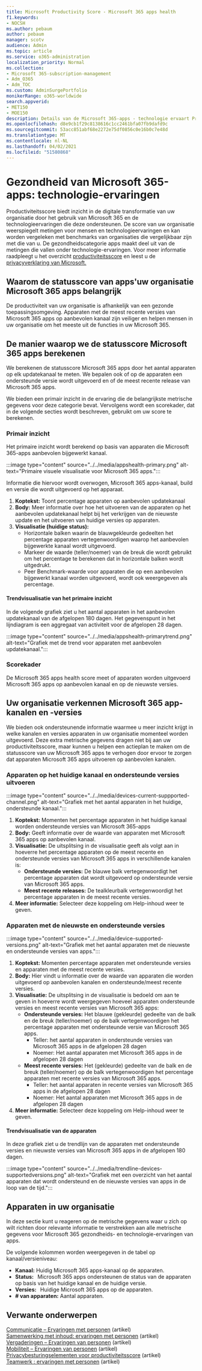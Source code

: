 ```yaml
---
title: Microsoft Productivity Score - Microsoft 365 apps health
f1.keywords:
- NOCSH
ms.author: pebaum
author: pebaum
manager: scotv
audience: Admin
ms.topic: article
ms.service: o365-administration
localization_priority: Normal
ms.collection:
- Microsoft 365-subscription-management
- Adm_O365
- Adm_TOC
ms.custom: AdminSurgePortfolio
monikerRange: o365-worldwide
search.appverid:
- MET150
- MOE150
description: Details van de Microsoft 365-apps - technologie ervaart Productiviteitsscore.
ms.openlocfilehash: d8e9cb1f29c8138616c1cc2461bfa07fb9dafd9c
ms.sourcegitcommit: 53acc851abf68e2272e75df0856c0e16b0c7e48d
ms.translationtype: MT
ms.contentlocale: nl-NL
ms.lasthandoff: 04/02/2021
ms.locfileid: "51580868"
---
```

# <a name="microsoft-365-apps-health--technology-experiences"></a>Gezondheid van Microsoft 365-apps: technologie-ervaringen

Productiviteitsscore biedt inzicht in de digitale transformatie van uw organisatie door het gebruik van Microsoft 365 en de technologieervaringen die deze ondersteunen. De score van uw organisatie weerspiegelt metingen voor mensen en technologieervaringen en kan worden vergeleken met benchmarks van organisaties die vergelijkbaar zijn met die van u. De gezondheidscategorie apps maakt deel uit van de metingen die vallen onder technologie-ervaringen. Voor meer informatie raadpleegt u het overzicht [productiviteitsscore](productivity-score.md) en leest u de [privacyverklaring van Microsoft.](https://privacy.microsoft.com/privacystatement)

## <a name="why-your-organization39s-microsoft-365-apps-health-score-matters"></a>Waarom de statusscore van apps&#39;uw organisatie Microsoft 365 apps belangrijk

De productiviteit van uw organisatie is afhankelijk van een gezonde toepassingsomgeving. Apparaten met de meest recente versies van Microsoft 365 apps op aanbevolen kanaal zijn veiliger en helpen mensen in uw organisatie om het meeste uit de functies in uw Microsoft 365.

## <a name="how-we-calculate-the-microsoft-365-apps-health-score"></a>De manier waarop we de statusscore Microsoft 365 apps berekenen

We berekenen de statusscore Microsoft 365 apps door het aantal apparaten op elk updatekanaal te meten. We bepalen ook of op de apparaten een ondersteunde versie wordt uitgevoerd en of de meest recente release van Microsoft 365 apps.

We bieden een primair inzicht in de ervaring die de belangrijkste metrische gegevens voor deze categorie bevat. Vervolgens wordt een scorekader, dat in de volgende secties wordt beschreven, gebruikt om uw score te berekenen.

### <a name="primary-insight"></a>Primair inzicht

Het primaire inzicht wordt berekend op basis van apparaten die Microsoft 365-apps aanbevolen bijgewerkt kanaal.

:::image type="content" source="../../media/appshealth-primary.png" alt-text="Primaire visuele visualisatie voor Microsoft 365 apps.":::

Informatie die hiervoor wordt overwogen, Microsoft 365 apps-kanaal, build en versie die wordt uitgevoerd op het apparaat.

1. **Koptekst:**  Toont percentage apparaten op aanbevolen updatekanaal
1. **Body:**  Meer informatie over hoe het uitvoeren van de apparaten op het aanbevolen updatekanaal helpt bij het verkrijgen van de nieuwste update en het uitvoeren van huidige versies op apparaten.
1. **Visualisatie (huidige status):**
    - Horizontale balken waarin de blauwgekleurde gedeelten het percentage apparaten vertegenwoordigen waarop het aanbevolen bijgewerkte kanaal wordt uitgevoerd.
    - Markeer de waarde (teller/noemer) van de breuk die wordt gebruikt om het percentage te berekenen dat in horizontale balken wordt uitgedrukt.
    - Peer Benchmark-waarde voor apparaten die op een aanbevolen bijgewerkt kanaal worden uitgevoerd, wordt ook weergegeven als percentage.

#### <a name="trend-visualization-of-the-primary-insight"></a>Trendvisualisatie van het primaire inzicht

In de volgende grafiek ziet u het aantal apparaten in het aanbevolen updatekanaal van de afgelopen 180 dagen. Het gegevenspunt in het lijndiagram is een aggregaat van activiteit voor de afgelopen 28 dagen.

:::image type="content" source="../../media/appshealth-primarytrend.png" alt-text="Grafiek met de trend voor apparaten met aanbevolen updatekanaal.":::

### <a name="scoring-framework"></a>Scorekader

De Microsoft 365 apps health score meet of apparaten worden uitgevoerd Microsoft 365 apps op aanbevolen kanaal en op de nieuwste versies.

## <a name="explore-your-organization-microsoft-365-app-channels-and-versions"></a>Uw organisatie verkennen Microsoft 365 app-kanalen en -versies

We bieden ook ondersteunende informatie waarmee u meer inzicht krijgt in welke kanalen en versies apparaten in uw organisatie momenteel worden uitgevoerd. Deze extra metrische gegevens dragen niet bij aan uw productiviteitsscore, maar kunnen u helpen een actieplan te maken om de statusscore van uw Microsoft 365 apps te verhogen door ervoor te zorgen dat apparaten Microsoft 365 apps uitvoeren op aanbevolen kanalen.

### <a name="devices-on-current-channel-and-running-supported-versions"></a>Apparaten op het huidige kanaal en ondersteunde versies uitvoeren

:::image type="content" source="../../media/devices-current-suppported-channel.png" alt-text="Grafiek met het aantal apparaten in het huidige, ondersteunde kanaal.":::

1. **Koptekst:** Momenten het percentage apparaten in het huidige kanaal worden ondersteunde versies van Microsoft 365-apps  
1. **Body:**  Geeft informatie over de waarde van apparaten met Microsoft 365 apps op aanbevolen kanaal.
1. **Visualisatie:**  De uitsplitsing in de visualisatie geeft als volgt aan in hoeverre het percentage apparaten op de meest recente en ondersteunde versies van Microsoft 365 apps in verschillende kanalen is:
    - **Ondersteunde versies:** De blauwe balk vertegenwoordigt het percentage apparaten dat wordt uitgevoerd op ondersteunde versie van Microsoft 365 apps.
    - **Meest recente releases:** De tealkleurbalk vertegenwoordigt het percentage apparaten in de meest recente versies.
1. **Meer informatie:**   Selecteer deze koppeling om Help-inhoud weer te geven.

### <a name="devices-running-latest-and-supported-versions"></a>Apparaten met de nieuwste en ondersteunde versies

:::image type="content" source="../../media/device-supported-versions.png" alt-text="Grafiek met het aantal apparaten met de nieuwste en ondersteunde versies van apps.":::

1. **Koptekst:** Momenten percentage apparaten met ondersteunde versies en apparaten met de meest recente versies.  
1. **Body:**  Hier vindt u informatie over de waarde van apparaten die worden uitgevoerd op aanbevolen kanalen en ondersteunde/meest recente versies.
1. **Visualisatie:** De uitsplitsing in de visualisatie is bedoeld om aan te geven in hoeverre wordt weergegeven hoeveel apparaten ondersteunde versies en meest recente versies van Microsoft 365 apps:
    - **Ondersteunde versies:** Het blauwe (gekleurde) gedeelte van de balk en de breuk (teller/noemer) op de balk vertegenwoordigen het percentage apparaten met ondersteunde versie van Microsoft 365 apps.
        - Teller: het aantal apparaten in ondersteunde versies van Microsoft 365 apps in de afgelopen 28 dagen
        - Noemer: Het aantal apparaten met Microsoft 365 apps in de afgelopen 28 dagen
    - **Meest recente versies:** Het (gekleurde) gedeelte van de balk en de breuk (teller/noemer) op de balk vertegenwoordigen het percentage apparaten met recente versies van Microsoft 365 apps.
        - Teller: het aantal apparaten in recente versies van Microsoft 365 apps in de afgelopen 28 dagen
        - Noemer: Het aantal apparaten met Microsoft 365 apps in de afgelopen 28 dagen
1. **Meer informatie:**   Selecteer deze koppeling om Help-inhoud weer te geven.

#### <a name="trend-visualization-of-the-devices"></a>Trendvisualisatie van de apparaten

In deze grafiek ziet u de trendlijn van de apparaten met ondersteunde versies en nieuwste versies van Microsoft 365 apps in de afgelopen 180 dagen.

:::image type="content" source="../../media/trendline-devices-supportedversions.png" alt-text="Grafiek met een overzicht van het aantal apparaten dat wordt ondersteund en de nieuwste versies van apps in de loop van de tijd.":::

## <a name="devices-in-your-organization"></a>Apparaten in uw organisatie

In deze sectie kunt u reageren op de metrische gegevens waar u zich op wilt richten door relevante informatie te verstrekken aan alle metrische gegevens voor Microsoft 365 gezondheids- en technologie-ervaringen van apps.

De volgende kolommen worden weergegeven in de tabel op kanaal/versieniveau:

- **Kanaal:** Huidig Microsoft 365 apps-kanaal op de apparaten.
- **Status:**   Microsoft 365 apps ondersteunen de status van de apparaten op basis van het huidige kanaal en de huidige versie.
- **Versies:**   Huidige Microsoft 365 apps op de apparaten.
- **# van apparaten:**  Aantal apparaten.

## <a name="related-content"></a>Verwante onderwerpen

[Communicatie – Ervaringen met personen](communication.md) (artikel)\
[Samenwerking met inhoud: ervaringen met personen](content-collaboration.md) (artikel)\
[Vergaderingen – Ervaringen van personen](meetings.md) (artikel)\
[Mobiliteit – Ervaringen van personen](mobility.md) (artikel)\
[Privacybesturingselementen voor productiviteitsscore](privacy.md) (artikel)\
[Teamwerk : ervaringen met personen](teamwork.md) (artikel)